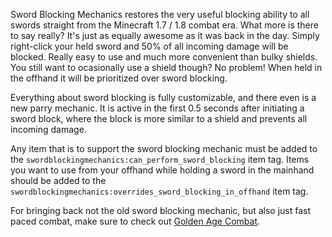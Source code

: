 Sword Blocking Mechanics restores the very useful blocking ability to all swords straight from the Minecraft 1.7 / 1.8 combat era. What more is there to say really? It's just as equally awesome as it was back in the day. Simply right-click your held sword and 50% of all incoming damage will be blocked. Really easy to use and much more convenient than bulky shields. You still want to ocasionally use a shield though? No problem! When held in the offhand it will be prioritized over sword blocking. 

Everything about sword blocking is fully customizable, and there even is a new parry mechanic. It is active in the first 0.5 seconds after initiating a sword block, where the block is more similar to a shield and prevents all incoming damage.

Any item that is to support the sword blocking mechanic must be added to the `swordblockingmechanics:can_perform_sword_blocking` item tag. Items you want to use from your offhand while holding a sword in the mainhand should be added to the `swordblockingmechanics:overrides_sword_blocking_in_offhand` item tag.

For bringing back not the old sword blocking mechanic, but also just fast paced combat, make sure to check out [Golden Age Combat](https://www.curseforge.com/minecraft/mc-mods/golden-age-combat).
